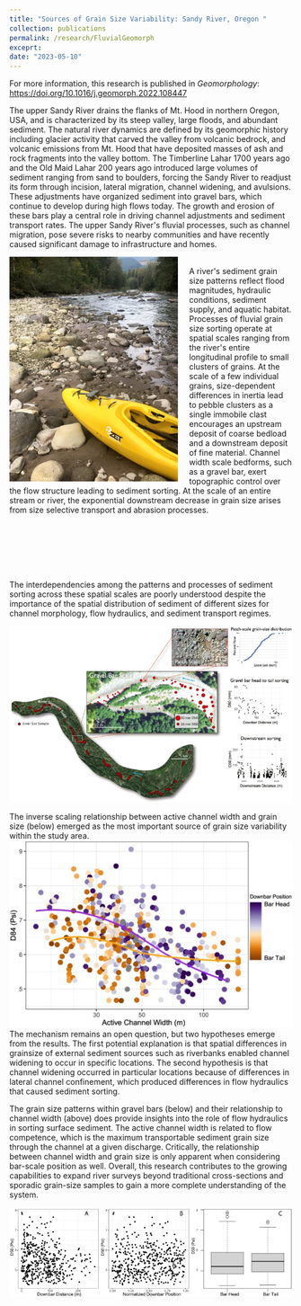 ```yaml
---
title: "Sources of Grain Size Variability: Sandy River, Oregon "
collection: publications
permalink: /research/FluvialGeomorph
exceprt: 
date: "2023-05-10"
---
```

For more information, this research is published in *Geomorphology*: https://doi.org/10.1016/j.geomorph.2022.108447

The upper Sandy River drains the flanks of Mt. Hood in northern Oregon, USA, and is characterized by its steep valley, large floods, and abundant sediment. The natural river dynamics are defined by its geomorphic history including glacier activity that carved the valley from volcanic bedrock, and volcanic emissions from Mt. Hood that have deposited masses of ash and rock fragments into the valley bottom. The Timberline Lahar 1700 years ago and the Old Maid Lahar 200 years ago introduced large volumes of sediment ranging from sand to boulders, forcing the Sandy River to readjust its form through incision, lateral migration, channel widening, and avulsions. These adjustments have organized sediment into gravel bars, which continue to develop during high flows today. The growth and erosion of these bars play a central role in driving channel adjustments and sediment transport rates. The upper Sandy River's fluvial processes, such as channel migration, pose severe risks to nearby communities and have recently caused significant damage to infrastructure and homes.

<img align="left" width="300" src="/images/IMG_3405.jpg" style="margin-right: 20px">

<br/>A river's sediment grain size patterns reflect flood magnitudes, hydraulic conditions, sediment supply, and aquatic habitat. Processes of fluvial grain size sorting operate at spatial scales ranging from the river's entire longitudinal profile to small clusters of grains. At the scale of a few individual grains, size-dependent differences in inertia lead to pebble clusters as a single immobile clast encourages an upstream deposit of coarse bedload and a downstream deposit of fine material. Channel width scale bedforms, such as a gravel bar, exert topographic control over the flow structure leading to sediment sorting. At the scale of an entire stream or river, the exponential downstream decrease in grain size arises from size selective transport and abrasion processes.<br/><br/><br/><br/><br/><br/><br/>

The interdependencies among the patterns and processes of sediment sorting across these spatial scales are poorly understood despite the importance of the spatial distribution of sediment of different sizes for channel morphology, flow hydraulics, and sediment transport regimes.<br/>

<img src='/images/multiscalegrainsize.jpg'>


The inverse scaling relationship between active channel width and grain size (below) emerged as the most important source of grain size variability within the study area.
<img src='/images/channelwidth.jpg'>
The mechanism remains an open question, but two hypotheses emerge from the results. The first potential explanation is that spatial differences in grainsize of external sediment sources such as riverbanks enabled channel widening to occur in specific locations. The second hypothesis is that channel widening occurred in particular locations because of differences in lateral channel confinement, which produced differences in flow hydraulics that caused sediment sorting. 

The grain size patterns within gravel bars (below) and their relationship to channel width (above) does provide insights into the role of flow hydraulics in sorting surface sediment. The active channel width is related to flow competence, which is the maximum transportable sediment grain size through the channel at a given discharge. Critically, the relationship between channel width and grain size is only apparent when considering bar-scale position as well. Overall, this research contributes to the growing capabilities to expand river surveys beyond traditional cross-sections and sporadic grain-size samples to gain a more complete understanding of the system.

<img src='/images/downbarfining.jpg'>

